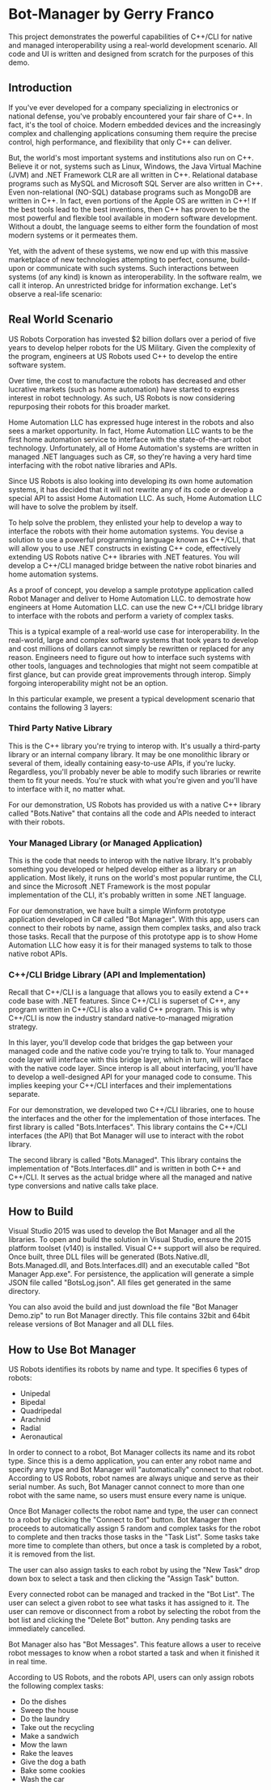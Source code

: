 # Bot-Manager by Gerry Franco

This project demonstrates the powerful capabilities of C++/CLI for native and managed interoperability 
using a real-world development scenario. All code and UI is written and designed from scratch for the purposes of this demo.

## Introduction

If you've ever developed for a company specializing in electronics or national defense, you've probably encountered your fair share 
of C++. In fact, it's the tool of choice. Modern embedded devices and the increasingly complex and challenging applications consuming them require the precise control, high performance, and flexibility that only C++ can deliver.

But, the world's most important systems and institutions also run on C++. Believe it or not, systems such as Linux, Windows, the Java Virtual Machine (JVM) and .NET Framework CLR are all written in C++. Relational database programs such as MySQL and Microsoft SQL Server are also written in C++. Even non-relational (NO-SQL) database programs such as MongoDB are written in C++. In fact, even portions of the Apple OS are written in C++! If the best tools lead to the best inventions, then C++ has proven to be the most powerful and flexible tool available in modern software development. Without a doubt, the language seems to either form the foundation of most modern systems or it permeates them.

Yet, with the advent of these systems, we now end up with this massive marketplace of new technologies attempting to perfect, consume, build-upon or communicate with such systems. Such interactions between systems (of any kind) is known as interoperability. In the software realm, we call it interop. An unrestricted bridge for information exchange. Let's observe a real-life scenario: 

## Real World Scenario

US Robots Corporation has invested $2 billion dollars over a period of five years to develop helper robots for the US Military. Given the complexity of the program, engineers at US Robots used C++ to develop the entire software system.

Over time, the cost to manufacture the robots has decreased and other lucrative markets (such as home automation) have started to express interest in robot technology. As such, US Robots is now considering repurposing their robots for this broader market.

Home Automation LLC has expressed huge interest in the robots and also sees a market opportunity. In fact, Home Automation LLC wants to be the first home automation service to interface with the state-of-the-art robot technology. Unfortunately, all of Home Automation's systems are written in managed .NET languages such as C#, so they're having a very hard time interfacing with the robot native libraries and APIs.

Since US Robots is also looking into developing its own home automation systems, it has decided that it will not rewrite any of its code or develop a special API to assist Home Automation LLC. As such, Home Automation LLC will have to solve the problem by itself.

To help solve the problem, they enlisted your help to develop a way to interface the robots with their home automation
systems. You devise a solution to use a powerful programming language known as C++/CLI, that will allow you to use .NET constructs in existing C++ code, effectively extending US Robots native C++ libraries with .NET features. You will develop
a C++/CLI managed bridge between the native robot binaries and home automation systems. 

As a proof of concept, you develop a sample prototype application called Robot Manager and deliver to Home Automation LLC. to demostrate how engineers at Home Automation LLC. can use the new C++/CLI bridge library to interface with the robots and perform a variety of complex tasks.

This is a typical example of a real-world use case for interoperability. In the real-world, large and complex software
systems that took years to develop and cost millions of dollars cannot simply be rewritten or replaced for any reason. Engineers need to figure out how to interface such systems with other tools, languages and technologies that might not seem compatible at first glance, but can provide great improvements through interop. Simply forgoing interoperability might not be an option.

In this particular example, we present a typical development scenario that contains the following 3 layers:

### Third Party Native Library

This is the C++ library you're trying to interop with. It's usually a third-party library or an internal company library. 
It may be one monolithic library or several of them, ideally containing easy-to-use APIs, if you're lucky. 
Regardless, you'll probably never be able to modify such libraries or rewrite them to fit your needs. You're stuck with
what you're given and you'll have to interface with it, no matter what.

For our demonstration, US Robots has provided us with a native C++ library called "Bots.Native" that contains all the code and  APIs needed to interact with their robots.

### Your Managed Library (or Managed Application)

This is the code that needs to interop with the native library. It's probably something you developed or helped develop either as a library or an application. Most likely, it runs on the world's most popular runtime, the CLI, and 
since the Microsoft .NET Framework is the most popular implementation of the CLI, it's probably written in some .NET language.

For our demonstration, we have built a simple Winform prototype application developed in C# called "Bot Manager". With this app, users can connect to their robots by name, assign them complex tasks, and also track those tasks. Recall that the purpose of this prototype app is to show Home Automation LLC how easy it is for their managed systems to talk to those native robot APIs.

### C++/CLI Bridge Library (API and Implementation)

Recall that C++/CLI is a language that allows you to easily extend a C++ code base with .NET features. Since C++/CLI is superset of C++, any program written in C++/CLI is also a valid C++ program. This is why C++/CLI is now the industry standard native-to-managed migration strategy.

In this layer, you'll develop code that bridges the gap between your managed code and the native code you're trying to talk to.  Your managed code layer will interface with this bridge layer, which in turn, will interface with the native code layer. Since interop is all about interfacing, you'll have to develop a well-designed API for your managed code to consume. This implies keeping your C++/CLI interfaces and their implementations separate. 

For our demonstration, we developed two C++/CLI libraries, one to house the interfaces and the other for the implementation of those interfaces. The first library is called "Bots.Interfaces". This library contains the C++/CLI interfaces (the API) that Bot Manager will use to interact with the robot library. 

The second library is called "Bots.Managed". This library contains the implementation of "Bots.Interfaces.dll" and
is written in both C++ and C++/CLI. It serves as the actual bridge where all the managed and native type conversions and native calls take place.

## How to Build

Visual Studio 2015 was used to develop the Bot Manager and all the libraries. To open and build the solution in Visual Studio, ensure the 2015 platform toolset (v140) is installed. Visual C++ support will also be required. Once built, three DLL files will be generated (Bots.Native.dll, Bots.Managed.dll, and Bots.Interfaces.dll) and an executable called "Bot Manager App.exe". For persistence, the application will generate a simple JSON file called "BotsLog.json". All files get generated in the same directory.

You can also avoid the build and just download the file "Bot Manager Demo.zip" to run Bot Manager directly. This file contains 32bit and 64bit release versions of Bot Manager and all DLL files.

## How to Use Bot Manager

US Robots identifies its robots by name and type. It specifies 6 types of robots: 

- Unipedal 
- Bipedal 
- Quadripedal 
- Arachnid 
- Radial
- Aeronautical 

In order to connect to a robot, Bot Manager collects its name and its robot type. Since this is a demo application, you can enter any robot name and specify any type and Bot Manager will "automatically" connect to that robot. According to US Robots, robot names are always unique and serve as their serial number. As such, Bot Manager cannot connect to more than one robot with the same name, so users must ensure every name is unique.

Once Bot Manager collects the robot name and type, the user can connect to a robot by clicking the "Connect to Bot" button. Bot Manager then proceeds to automatically assign 5 random and complex tasks for the robot to complete and then tracks those tasks in the "Task List". Some tasks take more time to complete than others, but once a task is completed by a robot, it is removed from the list.

The user can also assign tasks to each robot by using the "New Task" drop down box to select a task and then clicking the "Assign Task" button.

Every connected robot can be managed and tracked in the "Bot List". The user can select a given robot to see what tasks
it has assigned to it. The user can remove or disconnect from a robot by selecting the robot from the bot list and clicking the "Delete Bot" button. Any pending tasks are immediately cancelled.

Bot Manager also has "Bot Messages". This feature allows a user to receive robot messages to know when a robot started a task and when it finished it in real time. 

According to US Robots, and the robots API, users can only assign robots the following complex tasks:

- Do the dishes
- Sweep the house
- Do the laundry
- Take out the recycling
- Make a sandwich
- Mow the lawn
- Rake the leaves
- Give the dog a bath
- Bake some cookies
- Wash the car























